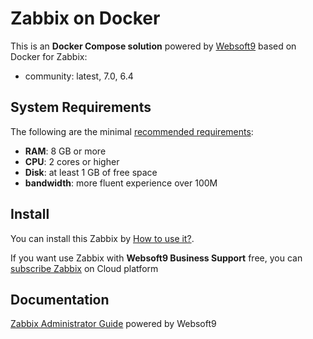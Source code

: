 # Zabbix on Docker  

This is an **Docker Compose solution** powered by [Websoft9](https://www.websoft9.com) based on Docker for Zabbix:


 - community:  latest, 7.0, 6.4


## System Requirements

The following are the minimal [recommended requirements](https://www.zabbix.com/documentation/current/en/manual/installation/requirements):

* **RAM**: 8 GB or more
* **CPU**: 2 cores or higher
* **Disk**: at least 1 GB of free space
* **bandwidth**: more fluent experience over 100M  

## Install

You can install this Zabbix by [How to use it?](https://github.com/Websoft9/docker-library#how-to-use-it).   

If you want use Zabbix with **Websoft9 Business Support** free, you can [subscribe Zabbix](https://www.websoft9.com/apps) on Cloud platform

## Documentation

[Zabbix Administrator Guide](https://support.websoft9.com/docs/zabbix) powered by Websoft9